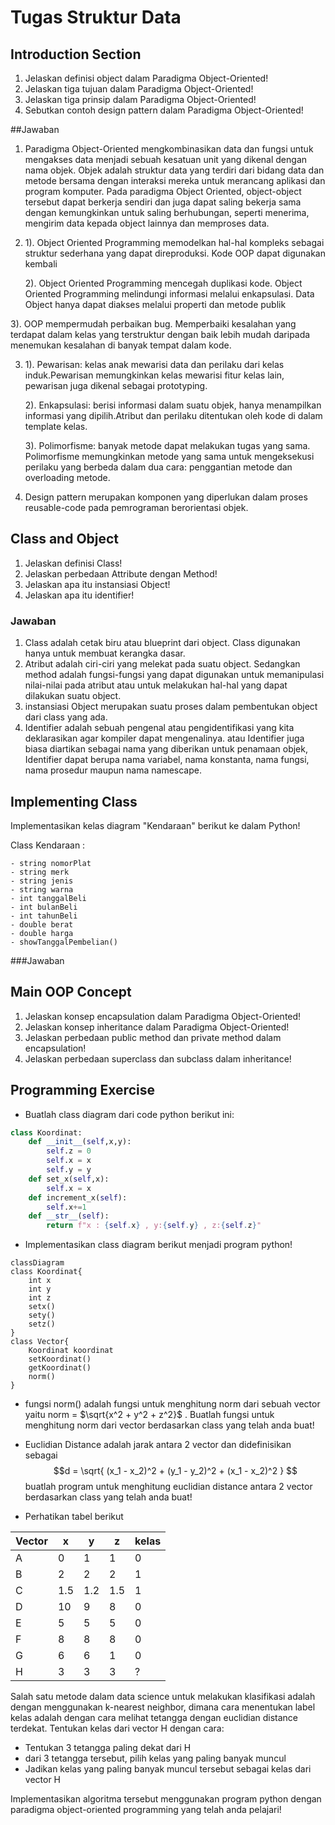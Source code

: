 # Tugas Struktur Data

## Introduction Section
1. Jelaskan definisi object dalam Paradigma Object-Oriented!
2. Jelaskan tiga tujuan dalam Paradigma Object-Oriented!
3. Jelaskan tiga prinsip dalam Paradigma Object-Oriented!
4. Sebutkan contoh design pattern dalam Paradigma Object-Oriented!

##Jawaban
1. Paradigma Object-Oriented mengkombinasikan data dan fungsi untuk mengakses data menjadi sebuah kesatuan unit yang dikenal dengan nama objek. Objek adalah struktur data yang terdiri dari bidang data dan metode bersama dengan interaksi mereka untuk merancang aplikasi dan program komputer. Pada paradigma Object Oriented, object-object tersebut dapat berkerja sendiri dan juga dapat saling bekerja sama dengan kemungkinkan untuk saling berhubungan, seperti menerima, mengirim data kepada object lainnya dan memproses data.

2. 1). Object Oriented Programming memodelkan hal-hal kompleks sebagai struktur sederhana yang dapat direproduksi. Kode OOP dapat digunakan kembali
   
   2). Object Oriented Programming mencegah duplikasi kode. Object Oriented Programming melindungi informasi melalui enkapsulasi. Data Object hanya dapat 	 diakses melalui properti dan metode publik
  
  3). OOP mempermudah perbaikan bug. Memperbaiki kesalahan yang terdapat dalam kelas yang terstruktur dengan baik lebih mudah daripada menemukan kesalahan 	   di banyak tempat dalam kode.

3. 1). Pewarisan: kelas anak mewarisi data dan perilaku dari kelas induk.Pewarisan memungkinkan kelas mewarisi fitur kelas lain, pewarisan juga dikenal 	sebagai prototyping. 
  
   2). Enkapsulasi: berisi informasi dalam suatu objek, hanya menampilkan informasi yang dipilih.Atribut dan perilaku ditentukan oleh kode di dalam template 	    kelas. 
   
   3). Polimorfisme: banyak metode dapat melakukan tugas yang sama. Polimorfisme memungkinkan metode yang sama untuk mengeksekusi perilaku yang berbeda dalam 	     dua cara: penggantian metode dan overloading metode.
   
4.  Design pattern merupakan komponen yang diperlukan dalam proses reusable-code pada pemrograman berorientasi objek.

## Class and Object
1. Jelaskan definisi Class!
2. Jelaskan perbedaan Attribute dengan Method!
3. Jelaskan apa itu instansiasi Object!
4. Jelaskan apa itu identifier!

### Jawaban
1. Class adalah cetak biru atau blueprint dari object. Class digunakan hanya untuk membuat kerangka dasar. 
2. Atribut adalah ciri-ciri yang melekat pada suatu object. Sedangkan method adalah fungsi-fungsi yang dapat digunakan untuk memanipulasi nilai-nilai pada atribut atau untuk melakukan hal-hal yang dapat dilakukan suatu object.
3. instansiasi Object merupakan suatu proses dalam pembentukan object dari class yang ada.
4. Identifier adalah sebuah pengenal atau pengidentifikasi yang kita deklarasikan agar kompiler dapat mengenalinya. atau Identifier juga biasa diartikan sebagai nama yang diberikan untuk penamaan objek, Identifier dapat berupa nama variabel, nama konstanta, nama fungsi, nama prosedur maupun nama namescape. 

## Implementing Class
Implementasikan kelas diagram "Kendaraan" berikut ke dalam Python!

   Class Kendaraan :
   
    - string nomorPlat
    - string merk
    - string jenis
    - string warna
    - int tanggalBeli
    - int bulanBeli
    - int tahunBeli
    - double berat
    - double harga
    - showTanggalPembelian()
###Jawaban


## Main OOP Concept
1. Jelaskan konsep encapsulation dalam Paradigma Object-Oriented!
2. Jelaskan konsep inheritance dalam Paradigma Object-Oriented!
3. Jelaskan perbedaan public method dan private method dalam encapsulation!
4. Jelaskan perbedaan superclass dan subclass dalam inheritance!


## Programming Exercise
- Buatlah class diagram dari code python berikut ini:

```python
class Koordinat:
	def __init__(self,x,y):
		self.z = 0
		self.x = x
		self.y = y
	def set_x(self,x):
		self.x = x
	def increment_x(self):
		self.x+=1
	def __str__(self):
		return f"x : {self.x} , y:{self.y} , z:{self.z}"
```

- Implementasikan class diagram berikut menjadi program python!

```mermaid
classDiagram
class Koordinat{
	int x
	int y
	int z
	setx()
	sety()
	setz()
}
class Vector{
	Koordinat koordinat
	setKoordinat()
	getKoordinat()
	norm()
}
```

- fungsi norm() adalah fungsi untuk menghitung norm dari sebuah vector yaitu
norm = $\sqrt{x^2 + y^2 + z^2}$ . Buatlah fungsi untuk menghitung norm dari vector berdasarkan class yang telah anda buat! 

- Euclidian Distance adalah jarak antara 2 vector dan didefinisikan sebagai 
$$d = \sqrt{ (x_1 - x_2)^2 + (y_1 - y_2)^2 + (x_1 - x_2)^2 } $$
buatlah program untuk menghitung euclidian distance antara 2 vector berdasarkan class yang telah anda buat!

- Perhatikan tabel berikut

| Vector | x   | y   | z   | kelas |
| ------ | --- | --- | --- | ----- |
| A      | 0   | 1   | 1   | 0     |
| B      | 2   | 2   | 2   | 1     |
| C      | 1.5 | 1.2 | 1.5 | 1     |
| D      | 10  | 9   | 8   | 0     |
| E      | 5   | 5   | 5   | 0     |
| F      | 8   | 8   | 8   | 0     |
| G      | 6   | 6   | 1   | 0     |
| H      | 3   | 3   | 3   | ?     |

Salah satu metode dalam data science untuk melakukan klasifikasi adalah dengan menggunakan k-nearest neighbor, dimana cara menentukan label kelas adalah dengan cara melihat tetangga dengan euclidian distance terdekat. Tentukan kelas dari vector H dengan cara:
- Tentukan 3 tetangga paling dekat dari H 
- dari 3 tetangga tersebut, pilih kelas yang paling banyak muncul
- Jadikan kelas yang paling banyak muncul tersebut sebagai kelas dari vector H

Implementasikan algoritma tersebut menggunakan program python dengan paradigma object-oriented programming yang telah anda pelajari!
